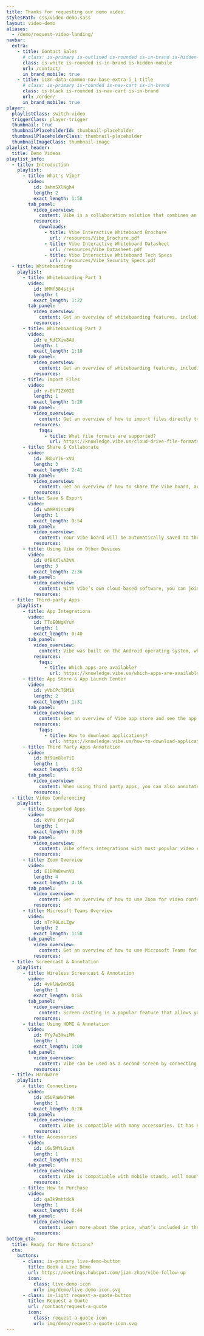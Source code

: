 ```yaml
---
title: Thanks for requesting our demo video.
stylesPath: css/video-demo.sass
layout: video-demo
aliases:
  - /demo/request-video-landing/
navbar:
  extra:
    - title: Contact Sales
      # class: is-primary is-outlined is-rounded is-in-brand is-hidden-mobile
      class: is-white is-rounded is-in-brand is-hidden-mobile
      url: /contact/
      in_brand_mobile: true
    - title: i18n-data-common-nav-base-extra-i_1-title
      # class: is-primary is-rounded is-nav-cart is-in-brand
      class: is-black is-rounded is-nav-cart is-in-brand
      url: /order/
      in_brand_mobile: true
player:
  playlistClass: switch-video
  triggerClass: player-trigger
  thumbnail: true
  thumbnailPlaceholderId: thumbnail-placeholder
  thumbnailPlaceholderClass: thumbnail-placeholder
  thumbnailImageClass: thumbnail-image
playlist_header:
  title: Demo Videos
playlist_info:
  - title: Introduction
    playlist:
      - title: What's Vibe?
        video:
          id: 3ahmSXlNgh4
          length: 2
          exact_length: 1:58
        tab_panel:
          video_overview:
            content: Vibe is a collaboration solution that combines an interactive digital whiteboard with smart software.
          resources:
            downloads:
              - title: Vibe Interactive Whiteboard Brochure
                url: /resources/Vibe_Brochure.pdf
              - title: Vibe Interactive Whiteboard Datasheet
                url: /resources/Vibe_Datasheet.pdf
              - title: Vibe Interactive Whiteboard Tech Specs
                url: /resources/Vibe_Security_Specs.pdf
  - title: Whiteboarding
    playlist:
      - title: Whiteboarding Part 1
        video:
          id: bMMf384stj4
          length: 1
          exact_length: 1:22
        tab_panel:
          video_overview:
            content: Get an overview of whiteboarding features, including Pen, Highlighter, Smart shapes, Text corrector, and Laser pointer.
          resources:
      - title: Whiteboarding Part 2
        video:
          id: e_KdCXiw8AU
          length: 1
          exact_length: 1:10
        tab_panel:
          video_overview:
            content: Get an overview of whiteboarding features, including Sticky notes, Lasso tool, Canvas background, Eraser and Undo button.
          resources:
      - title: Import Files
        video:
          id: y-Eh7IZX02I
          length: 1
          exact_length: 1:20
        tab_panel:
          video_overview:
            content: Get an overview of how to import files directly to the board from Google Drive, Dropbox, OneDrive, and Box.
          resources:
            faqs:
              - title: What file formats are supported?
                url: https://knowledge.vibe.us/cloud-drive-file-formats
      - title: Share & Collaborate
        video:
          id: JBDuYI6-xVU
          length: 3
          exact_length: 2:41
        tab_panel:
          video_overview:
            content: Get an overview of how to share the Vibe board, and collaborate with remote participants in real-time.
          resources:
      - title: Save & Export
        video:
          id: wmMR4issaP8
          length: 1
          exact_length: 0:54
        tab_panel:
          video_overview:
            content: Your Vibe board will be automatically saved to the Vibe Cloud when online. Additionally, you have the option to export the Vibe board as a PDF to your Cloud Drives or export and send via email.
          resources:
      - title: Using Vibe on Other Devices
        video:
          id: UfBXXlvA3VA
          length: 3
          exact_length: 2:36
        tab_panel:
          video_overview:
            content: With Vibe’s own cloud-based software, you can join a Vibe board from anywhere in the world using a computer browser, tablet or Vibe board.
          resources:
  - title: Third-party Apps
    playlist:
      - title: App Integrations
        video:
          id: TToE0NgKYuY
          length: 1
          exact_length: 0:40
        tab_panel:
          video_overview:
            content: Vibe was built on the Android operating system, which gives you the option to use a growing list of third party applications that integrate directly with the board.
          resources:
            faqs:
              - title: Which apps are available?
                url: https://knowledge.vibe.us/which-apps-are-available
      - title: App Store & App Launch Center
        video:
          id: yVbCPcT6M1A
          length: 2
          exact_length: 1:31
        tab_panel:
          video_overview:
            content: Get an overview of Vibe app store and see the app launch center, where you can easily switch between or split screen open apps.
          resources:
            faqs:
              - title: How to download applications?
                url: https://knowledge.vibe.us/how-to-download-applications
      - title: Third Party Apps Annotation
        video:
          id: Rt9Um8le7iI
          length: 1
          exact_length: 0:52
        tab_panel:
          video_overview:
            content: When using third party apps, you can also annotate on the screen and screenshot to save it to the canvas.
          resources:
  - title: Video Conferencing
    playlist:
      - title: Supported Apps
        video:
          id: kVPU_OYrjw8
          length: 1
          exact_length: 0:39
        tab_panel:
          video_overview:
            content: Vibe offers integrations with most popular video conferencing apps, like Zoom, Google Meet, Microsoft Teams, RingCentral, WebEx, and GoToMeeting.
          resources:
      - title: Zoom Overview
        video:
          id: E1DRW8ewnVU
          length: 4
          exact_length: 4:16
        tab_panel:
          video_overview:
            content: Get an overview of how to use Zoom for video conferencing, while sharing the board's screen with remote participants.
          resources:
      - title: Microsoft Teams Overview
        video:
          id: nTrR0LoLZgw
          length: 2
          exact_length: 1:58
        tab_panel:
          video_overview:
            content: Get an overview of how to use Microsoft Teams for video conferencing, while sharing the board's screen with remote participants.
          resources:
  - title: Screencast & Annotation
    playlist:
      - title: Wireless Screencast & Annotation
        video:
          id: 4vHlHwDmXS8
          length: 1
          exact_length: 0:55
        tab_panel:
          video_overview:
            content: Screen casting is a popular feature that allows you to wirelessly project your computer, tablet, or phone screen onto Vibe. While casting, you can annotate on the screen as well.
          resources:
      - title: Using HDMI & Annotation
        video:
          id: FYy7e3XwiMM
          length: 1
          exact_length: 1:00
        tab_panel:
          video_overview:
            content: Vibe can be used as a second screen by connecting your computer to Vibe via HDMI. You can annotate on the screen as well.
          resources:
  - title: Hardware
    playlist:
      - title: Connections
        video:
          id: X5UPaWxOrHM
          length: 1
          exact_length: 0:28
        tab_panel:
          video_overview:
            content: Vibe is compatible with many accessories. It has HDMI in, HDMI out, an Audio port, 2 USB ports and an Ethernet port in the back of the board.
          resources:
      - title: Accessories
        video:
          id: i6v5MYLGszA
          length: 1
          exact_length: 0:51
        tab_panel:
          video_overview:
            content: Vibe is compatiable with mobile stands, wall mount, and most USB connected cameras and microphones.
          resources:
      - title: How to Purchase
        video:
          id: qaIk9mhtdcA
          length: 1
          exact_length: 0:44
        tab_panel:
          video_overview:
            content: Learn more about the price, what’s included in the box, and how to purchase.
          resources:
bottom_cta:
  title: Ready for More Actions?
  cta:
    buttons:
      - class: is-primary live-demo-button
        title: Book a Live Demo
        url: https://meetings.hubspot.com/jian-zhao/vibe-follow-up
        icon:
          class: live-demo-icon
          url: img/demo/live-demo-icon.svg
      - class: is-light request-a-quote-button
        title: Request a Quote
        url: /contact/request-a-quote
        icon:
          class: request-a-quote-icon
          url: img/demo/request-a-quote-icon.svg
---
```


